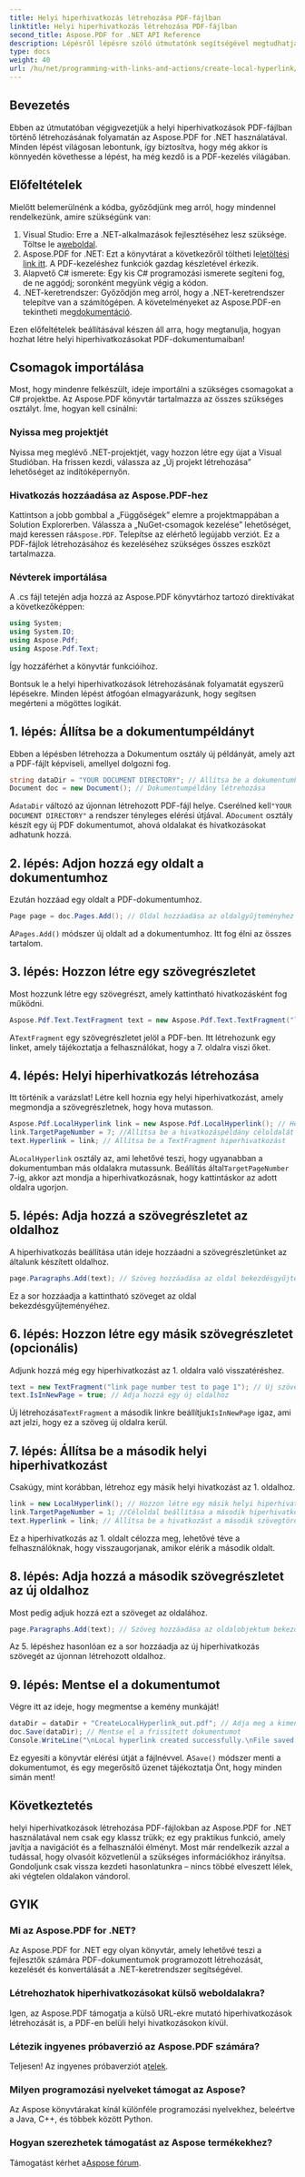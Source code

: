 ```yaml
---
title: Helyi hiperhivatkozás létrehozása PDF-fájlban
linktitle: Helyi hiperhivatkozás létrehozása PDF-fájlban
second_title: Aspose.PDF for .NET API Reference
description: Lépésről lépésre szóló útmutatónk segítségével megtudhatja, hogyan hozhat létre helyi hiperhivatkozásokat PDF-fájlokban az Aspose.PDF for .NET segítségével.
type: docs
weight: 40
url: /hu/net/programming-with-links-and-actions/create-local-hyperlink/
---
```

## Bevezetés

Ebben az útmutatóban végigvezetjük a helyi hiperhivatkozások PDF-fájlban történő létrehozásának folyamatán az Aspose.PDF for .NET használatával. Minden lépést világosan lebontunk, így biztosítva, hogy még akkor is könnyedén követhesse a lépést, ha még kezdő is a PDF-kezelés világában.

## Előfeltételek

Mielőtt belemerülnénk a kódba, győződjünk meg arról, hogy mindennel rendelkezünk, amire szükségünk van:

1.  Visual Studio: Erre a .NET-alkalmazások fejlesztéséhez lesz szüksége. Töltse le a[weboldal](https://visualstudio.microsoft.com/).
2.  Aspose.PDF for .NET: Ezt a könyvtárat a következőről töltheti le[letöltési link itt](https://releases.aspose.com/pdf/net/). A PDF-kezeléshez funkciók gazdag készletével érkezik.
3. Alapvető C# ismerete: Egy kis C# programozási ismerete segíteni fog, de ne aggódj; soronként megyünk végig a kódon.
4.  .NET-keretrendszer: Győződjön meg arról, hogy a .NET-keretrendszer telepítve van a számítógépen. A követelményeket az Aspose.PDF-en tekintheti meg[dokumentáció](https://reference.aspose.com/pdf/net/).

Ezen előfeltételek beállításával készen áll arra, hogy megtanulja, hogyan hozhat létre helyi hiperhivatkozásokat PDF-dokumentumaiban!

## Csomagok importálása

Most, hogy mindenre felkészült, ideje importálni a szükséges csomagokat a C# projektbe. Az Aspose.PDF könyvtár tartalmazza az összes szükséges osztályt. Íme, hogyan kell csinálni:

### Nyissa meg projektjét

Nyissa meg meglévő .NET-projektjét, vagy hozzon létre egy újat a Visual Studióban. Ha frissen kezdi, válassza az „Új projekt létrehozása” lehetőséget az indítóképernyőn.

### Hivatkozás hozzáadása az Aspose.PDF-hez

 Kattintson a jobb gombbal a „Függőségek” elemre a projektmappában a Solution Explorerben. Válassza a „NuGet-csomagok kezelése” lehetőséget, majd keressen rá`Aspose.PDF`. Telepítse az elérhető legújabb verziót. Ez a PDF-fájlok létrehozásához és kezeléséhez szükséges összes eszközt tartalmazza.

### Névterek importálása

A .cs fájl tetején adja hozzá az Aspose.PDF könyvtárhoz tartozó direktívákat a következőképpen:

```csharp
using System;
using System.IO;
using Aspose.Pdf;
using Aspose.Pdf.Text;
```

Így hozzáférhet a könyvtár funkcióihoz.

Bontsuk le a helyi hiperhivatkozások létrehozásának folyamatát egyszerű lépésekre. Minden lépést átfogóan elmagyarázunk, hogy segítsen megérteni a mögöttes logikát.

## 1. lépés: Állítsa be a dokumentumpéldányt

Ebben a lépésben létrehozza a Dokumentum osztály új példányát, amely azt a PDF-fájlt képviseli, amellyel dolgozni fog.

```csharp
string dataDir = "YOUR DOCUMENT DIRECTORY"; // Állítsa be a dokumentumkönyvtárat
Document doc = new Document(); // Dokumentumpéldány létrehozása
```
 A`dataDir` változó az újonnan létrehozott PDF-fájl helye. Cserélned kell`"YOUR DOCUMENT DIRECTORY"` a rendszer tényleges elérési útjával. A`Document` osztály készít egy új PDF dokumentumot, ahová oldalakat és hivatkozásokat adhatunk hozzá.

## 2. lépés: Adjon hozzá egy oldalt a dokumentumhoz

Ezután hozzáad egy oldalt a PDF-dokumentumhoz. 

```csharp
Page page = doc.Pages.Add(); // Oldal hozzáadása az oldalgyűjteményhez
```
 A`Pages.Add()` módszer új oldalt ad a dokumentumhoz. Itt fog élni az összes tartalom.

## 3. lépés: Hozzon létre egy szövegrészletet

Most hozzunk létre egy szövegrészt, amely kattintható hivatkozásként fog működni.

```csharp
Aspose.Pdf.Text.TextFragment text = new Aspose.Pdf.Text.TextFragment("link page number test to page 7");
```
 A`TextFragment` egy szövegrészletet jelöl a PDF-ben. Itt létrehozunk egy linket, amely tájékoztatja a felhasználókat, hogy a 7. oldalra viszi őket.

## 4. lépés: Helyi hiperhivatkozás létrehozása

Itt történik a varázslat! Létre kell hoznia egy helyi hiperhivatkozást, amely megmondja a szövegrészletnek, hogy hova mutasson.

```csharp
Aspose.Pdf.LocalHyperlink link = new Aspose.Pdf.LocalHyperlink(); // Helyi hiperhivatkozás létrehozása
link.TargetPageNumber = 7; //Állítsa be a hivatkozáspéldány céloldalát
text.Hyperlink = link; // Állítsa be a TextFragment hiperhivatkozást
```
 A`LocalHyperlink` osztály az, ami lehetővé teszi, hogy ugyanabban a dokumentumban más oldalakra mutassunk. Beállítás által`TargetPageNumber` 7-ig, akkor azt mondja a hiperhivatkozásnak, hogy kattintáskor az adott oldalra ugorjon.

## 5. lépés: Adja hozzá a szövegrészletet az oldalhoz

A hiperhivatkozás beállítása után ideje hozzáadni a szövegrészletünket az általunk készített oldalhoz.

```csharp
page.Paragraphs.Add(text); // Szöveg hozzáadása az oldal bekezdésgyűjteményéhez
```
Ez a sor hozzáadja a kattintható szöveget az oldal bekezdésgyűjteményéhez.

## 6. lépés: Hozzon létre egy másik szövegrészletet (opcionális)

Adjunk hozzá még egy hiperhivatkozást az 1. oldalra való visszatéréshez.

```csharp
text = new TextFragment("link page number test to page 1"); // Új szövegtöredék létrehozása
text.IsInNewPage = true; // Adja hozzá egy új oldalhoz
```
 Új létrehozása`TextFragment` a második linkre beállítjuk`IsInNewPage` igaz, ami azt jelzi, hogy ez a szöveg új oldalra kerül.

## 7. lépés: Állítsa be a második helyi hiperhivatkozást

Csakúgy, mint korábban, létrehoz egy másik helyi hivatkozást az 1. oldalhoz.

```csharp
link = new LocalHyperlink(); // Hozzon létre egy másik helyi hiperhivatkozás-példányt
link.TargetPageNumber = 1; //Céloldal beállítása a második hiperhivatkozáshoz
text.Hyperlink = link; // Állítsa be a hivatkozást a második szövegtöredékhez
```
Ez a hiperhivatkozás az 1. oldalt célozza meg, lehetővé téve a felhasználóknak, hogy visszaugorjanak, amikor elérik a második oldalt.

## 8. lépés: Adja hozzá a második szövegrészletet az új oldalhoz

Most pedig adjuk hozzá ezt a szöveget az oldalához.

```csharp
page.Paragraphs.Add(text); // Szöveg hozzáadása az oldalobjektum bekezdésgyűjteményéhez
```
Az 5. lépéshez hasonlóan ez a sor hozzáadja az új hiperhivatkozás szövegét az újonnan létrehozott oldalhoz.

## 9. lépés: Mentse el a dokumentumot

Végre itt az ideje, hogy megmentse a kemény munkáját! 

```csharp
dataDir = dataDir + "CreateLocalHyperlink_out.pdf"; // Adja meg a kimeneti fájl nevét
doc.Save(dataDir); // Mentse el a frissített dokumentumot
Console.WriteLine("\nLocal hyperlink created successfully.\nFile saved at " + dataDir);
```
 Ez egyesíti a könyvtár elérési útját a fájlnévvel. A`Save()` módszer menti a dokumentumot, és egy megerősítő üzenet tájékoztatja Önt, hogy minden simán ment!

## Következtetés

helyi hiperhivatkozások létrehozása PDF-fájlokban az Aspose.PDF for .NET használatával nem csak egy klassz trükk; ez egy praktikus funkció, amely javítja a navigációt és a felhasználói élményt. Most már rendelkezik azzal a tudással, hogy olvasóit közvetlenül a szükséges információkhoz irányítsa. Gondoljunk csak vissza kezdeti hasonlatunkra – nincs többé elveszett lélek, aki végtelen oldalakon vándorol.

## GYIK

### Mi az Aspose.PDF for .NET?
Az Aspose.PDF for .NET egy olyan könyvtár, amely lehetővé teszi a fejlesztők számára PDF-dokumentumok programozott létrehozását, kezelését és konvertálását a .NET-keretrendszer segítségével.

### Létrehozhatok hiperhivatkozásokat külső weboldalakra?
Igen, az Aspose.PDF támogatja a külső URL-ekre mutató hiperhivatkozások létrehozását is, a PDF-en belüli helyi hivatkozásokon kívül.

### Létezik ingyenes próbaverzió az Aspose.PDF számára?
 Teljesen! Az ingyenes próbaverziót a[telek](https://releases.aspose.com/).

### Milyen programozási nyelveket támogat az Aspose?
Az Aspose könyvtárakat kínál különféle programozási nyelvekhez, beleértve a Java, C++, és többek között Python.

### Hogyan szerezhetek támogatást az Aspose termékekhez?
 Támogatást kérhet a[Aspose fórum](https://forum.aspose.com/c/pdf/10).